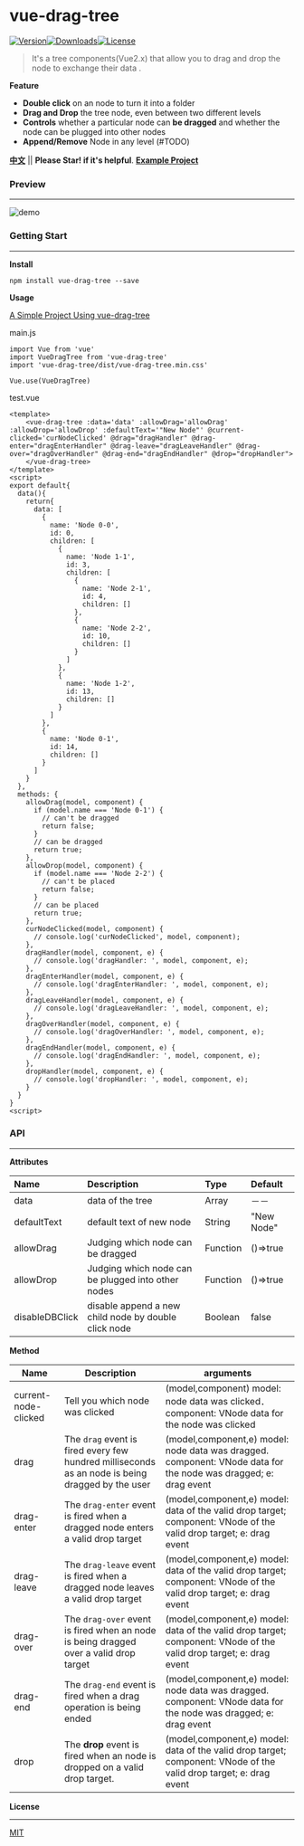 # vue-drag-tree

[![Version](http://img.shields.io/npm/v/vue-drag-tree.svg)](https://www.npmjs.com/package/vue-drag-tree)[![Downloads](http://img.shields.io/npm/dm/vue-drag-tree.svg)](https://www.npmjs.com/package/vue-drag-tree)[![License](https://img.shields.io/npm/l/vue-drag-tree.svg?style=flat)](https://opensource.org/licenses/MIT)

> It's a tree components(Vue2.x) that allow you to drag and drop the node to exchange their data .

**Feature**

- **Double click** on an node to turn it into a folder
- **Drag and Drop** the tree node, even between two different levels
- **Controls** whether a particular node can **be dragged** and whether the node can be plugged into other nodes
- **Append/Remove** Node in any level (#TODO)

**[中文](README_ZH.md)** || **Please Star! if it's helpful**.
**[Example Project](https://github.com/shuiRong/vue-drag-tree-demo)**

### Preview

---

![demo](static/preview.gif)

### Getting Start

---

**Install**

`npm install vue-drag-tree --save`

**Usage**

[A Simple Project Using vue-drag-tree](https://github.com/shuiRong/vue-drag-tree-demo)



main.js

```vue
import Vue from 'vue'
import VueDragTree from 'vue-drag-tree'
import 'vue-drag-tree/dist/vue-drag-tree.min.css'

Vue.use(VueDragTree)
```

test.vue

```vue
<template>
	<vue-drag-tree :data='data' :allowDrag='allowDrag' :allowDrop='allowDrop' :defaultText='"New Node"' @current-clicked='curNodeClicked' @drag="dragHandler" @drag-enter="dragEnterHandler" @drag-leave="dragLeaveHandler" @drag-over="dragOverHandler" @drag-end="dragEndHandler" @drop="dropHandler">
    </vue-drag-tree>
</template>
<script>
export default{
  data(){
    return{
      data: [
        {
          name: 'Node 0-0',
          id: 0,
          children: [
            {
              name: 'Node 1-1',
              id: 3,
              children: [
                {
                  name: 'Node 2-1',
                  id: 4,
                  children: []
                },
                {
                  name: 'Node 2-2',
                  id: 10,
                  children: []
                }
              ]
            },
            {
              name: 'Node 1-2',
              id: 13,
              children: []
            }
          ]
        },
        {
          name: 'Node 0-1',
          id: 14,
          children: []
        }
      ]
    }
  },
  methods: {
   	allowDrag(model, component) {
      if (model.name === 'Node 0-1') {
        // can't be dragged
        return false;
      }
      // can be dragged
      return true;
    },
    allowDrop(model, component) {
      if (model.name === 'Node 2-2') {
        // can't be placed
        return false;
      }
      // can be placed
      return true;
    },
    curNodeClicked(model, component) {
      // console.log('curNodeClicked', model, component);
    },
    dragHandler(model, component, e) {
      // console.log('dragHandler: ', model, component, e);
    },
    dragEnterHandler(model, component, e) {
      // console.log('dragEnterHandler: ', model, component, e);
    },
    dragLeaveHandler(model, component, e) {
      // console.log('dragLeaveHandler: ', model, component, e);
    },
    dragOverHandler(model, component, e) {
      // console.log('dragOverHandler: ', model, component, e);
    },
    dragEndHandler(model, component, e) {
      // console.log('dragEndHandler: ', model, component, e);
    },
    dropHandler(model, component, e) {
      // console.log('dropHandler: ', model, component, e);
    }
  }
}
<script>
```

### API

---

**Attributes**

| Name           | Description                                          | Type     | Default    |
| :------------- | :--------------------------------------------------- | :------- | :--------- |
| data           | data of the tree                                     | Array    | －－       |
| defaultText    | default text of new node                             | String   | "New Node" |
| allowDrag      | Judging which node can be dragged                    | Function | ()=>true   |
| allowDrop      | Judging which node can be plugged into other nodes   | Function | ()=>true   |
| disableDBClick | disable append a new child node by double click node | Boolean  | false      |



**Method**

| Name                 | Description                                                                                      | arguments                                                                                                          |
| -------------------- | ------------------------------------------------------------------------------------------------ | ------------------------------------------------------------------------------------------------------------------ |
| current-node-clicked | Tell you which node was clicked                                                                  | (model,component) model:  node data was clicked． component: VNode data for the node was clicked                   |
| drag                 | The `drag` event is fired every few hundred milliseconds as an node is being dragged by the user | (model,component,e) model: node data was dragged. component: VNode data for the node was dragged; e: drag event    |
| drag-enter           | The `drag-enter` event is fired when a dragged node enters a valid drop target                   | (model,component,e) model: data of the valid drop target; component: VNode of the valid drop target; e: drag event |
| drag-leave           | The `drag-leave` event is fired when a dragged node leaves a valid drop target                   | (model,component,e) model: data of the valid drop target; component: VNode of the valid drop target; e: drag event |
| drag-over            | The `drag-over` event is fired when an node is being dragged over a valid drop target            | (model,component,e) model: data of the valid drop target; component: VNode of the valid drop target; e: drag event |
| drag-end             | The `drag-end` event is fired when a drag operation is being ended                               | (model,component,e) model: node data was dragged. component: VNode data for the node was dragged; e: drag event    |
| drop                 | The **drop** event is fired when an node is dropped on a valid drop target.                      | (model,component,e) model: data of the valid drop target; component: VNode of the valid drop target; e: drag event |




**License**

---

[MIT](LICENSE)

